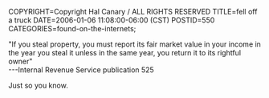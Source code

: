 COPYRIGHT=Copyright Hal Canary / ALL RIGHTS RESERVED
TITLE=fell off a truck
DATE=2006-01-06 11:08:00-06:00 (CST)
POSTID=550
CATEGORIES=found-on-the-internets;

"If you steal property, you must report its fair market value in your income in the year you steal it unless in the same year, you return it to its rightful owner"  
\---Internal Revenue Service publication 525

Just so you know.

